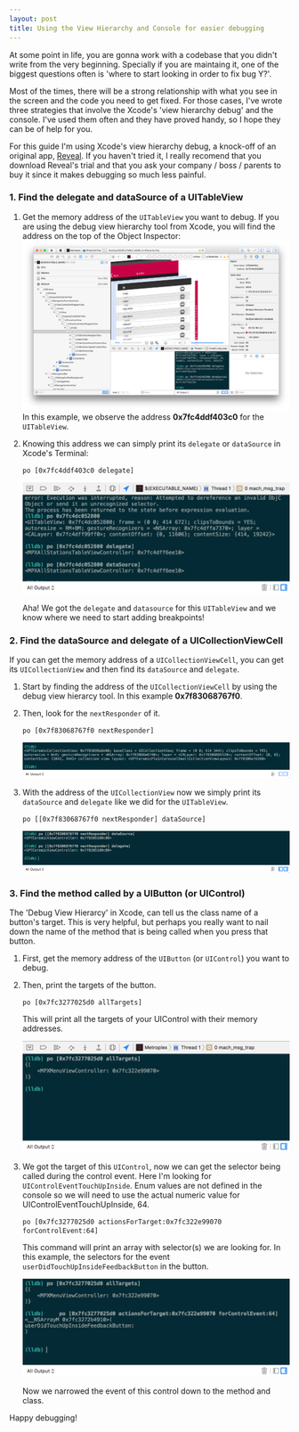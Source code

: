 ```yaml
---
layout: post
title: Using the View Hierarchy and Console for easier debugging
---
```


At some point in life, you are gonna work with a codebase that you didn't write from the very beginning. 
Specially if you are maintaing it, one of the biggest questions often is 'where to start looking in order to fix bug Y?'. 

Most of the times, there will be a strong relationship with what you see in the screen and the code you need to get fixed. 
For those cases, I've wrote three strategies that involve the Xcode's 'view hierarchy debug' and the console. I've used them often and they have proved  handy, so I hope they can be of help for you. 

For this guide I'm using Xcode's view hierarchy debug, a knock-off of an original app, [Reveal](http://www.revealapp.com). If you haven't tried it, I really recomend that you download Reveal's trial and that you ask your company / boss / parents to buy it since it makes debugging so much less painful.

### 1. Find the delegate and dataSource of a UITableView

1. Get the memory address of the `UITableView` you want to debug. If you are using the debug view hierarchy tool from Xcode, you will find the address on the top of the Object Inspector:
    ![Memory Address of the cell in the object inspector](/posts_images/2015-12-22-01.png)
    In this example, we observe the address **0x7fc4ddf403c0** for the ```UITableView```. 
    
2. Knowing this address we can simply print its  `delegate` or `dataSource` in Xcode's Terminal:
   
    ```
    po [0x7fc4ddf403c0 delegate]
    ```
    ![Memory address and class of the UITableView's delegate](/posts_images/2015-12-22-02.png)
            
    Aha! We got  the `delegate` and `datasource` for this `UITableView` and we know where we need to start adding breakpoints!

### 2. Find the dataSource and delegate of a UICollectionViewCell

If you can get the memory address of a `UICollectionViewCell`, you can get its `UICollectionView` and then find its `dataSource` and `delegate`.

1. Start by finding the address of the `UICollectionViewCell` by using the debug view hierarcy tool. In this example **0x7f83068767f0**.

2. Then, look for the `nextResponder` of it.

    ```
    po [0x7f83068767f0 nextResponder]
    ```    
    ![UICollectionView print](/posts_images/2015-12-22-05.png)
    
3. With the address of the `UICollectionView` now we simply print its `dataSource` and `delegate` like we did for the `UITableView`.

    ```
    po [[0x7f83068767f0 nextResponder] dataSource]
    ```
    ![UICollectionView delegate print](/posts_images/2015-12-22-06.png)

### 3. Find the method called by a UIButton (or UIControl)

The 'Debug View Hierarcy' in Xcode, can tell us the class name of a button's target. This is very helpful, but perhaps you really want to nail down the name of the method that is being called when you press that button.

1. First, get the memory address of the `UIButton` (or `UIControl`) you want to debug.

2. Then, print the targets of the button. 

    ```
    po [0x7fc3277025d0 allTargets]
    ```
    
    This will print all the targets of your UIControl with their memory addresses.
    
    ![Memory addresses and class of the button's targets](/posts_images/2015-12-22-03.png)    
    
3. We got the target of this `UIControl`, now we can get  the selector  being called during the control event. 
    Here I'm looking for `UIControlEventTouchUpInside`. Enum values are not defined in the console so we will need to use the actual numeric value for UIControlEventTouchUpInside, 64. 

    ```
    po [0x7fc3277025d0 actionsForTarget:0x7fc322e99070 forControlEvent:64]
    ```
  
    This command will print an array with selector(s) we are looking for. 
    In this example,  the selectors for the event `userDidTouchUpInsideFeedbackButton`  in the button.
    
    ![Selectors for `userDidTouchUpInsideFeedbackButton`](/posts_images/2015-12-22-04.png)    
   
    Now we narrowed the event of this control down to the method and class. 
    
 Happy debugging!